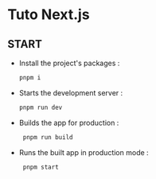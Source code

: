 # Tuto Next.js

## START

* Install the project's packages : 

    ```bash
    pnpm i
    ```

* Starts the development server : 

    ```bash
    pnpm run dev
    ```

* Builds the app for production : 

    ```bash
     pnpm run build
    ```

* Runs the built app in production mode : 

    ```bash
     pnpm start
    ```